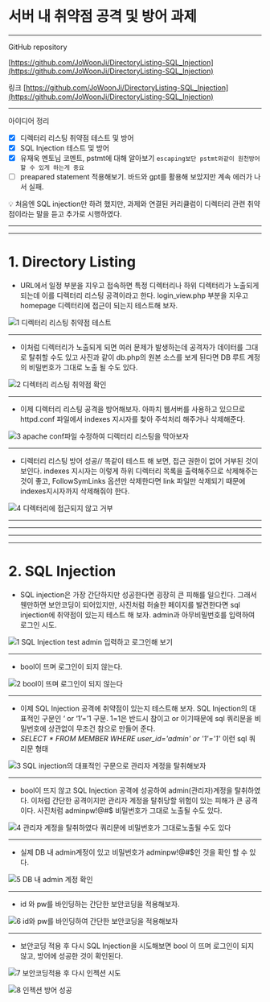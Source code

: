# 서버 내 취약점 공격 및 방어 과제

---

GitHub repository 

[https://github.com/JoWoonJi/DirectoryListing-SQL_Injection](https://github.com/JoWoonJi/DirectoryListing-SQL_Injection)

링크 [https://github.com/JoWoonJi/DirectoryListing-SQL_Injection](https://github.com/JoWoonJi/DirectoryListing-SQL_Injection)

---

아이디어 정리

- [x]  디렉터리 리스팅 취약점 테스트 및 방어
- [x]  SQL Injection 테스트 및 방어
- [x]  유재욱 멘토님 코멘트, pstmt에 대해 알아보기 `escaping보단 pstmt와같이 원천방어할 수 있게 하는게 중요`
- [ ]  preapared statement 적용해보기. 바드와 gpt를 활용해 보았지만 계속 에러가 나서 실패.

<aside>
💡 처음엔 SQL injection만 하려 했지만, 과제와 연결된 커리큘럼이 디렉터리 관련 취약점이라는 말을 듣고 추가로 시행하였다.

</aside>

---
---

    
# 1. Directory Listing

- URL에서 일정 부분을 지우고 접속하면 특정 디렉터리나 하위 디렉터리가 노출되게 되는데 이를 디렉터리 리스팅 공격이라고 한다. login_view.php 부분을 지우고 homepage 디렉터리에 접근이 되는지 테스트해 보자.

![1 디렉터리 리스팅 취약점 테스트](https://github.com/JoWoonJi/DirectoryListing-SQL_Injection/blob/main/img/1.%EB%94%94%EB%A0%89%ED%84%B0%EB%A6%AC%20%EB%A6%AC%EC%8A%A4%ED%8C%85%20%EC%B7%A8%EC%95%BD%EC%A0%90%20%ED%85%8C%EC%8A%A4%ED%8A%B8.jpg)

---

- 이처럼 디렉터리가 노출되게 되면 여러 문제가 발생하는데 공격자가 데이터를 그대로 탈취할 수도 있고 사진과 같이 db.php의 원본 소스를 보게 된다면 DB 루트 계정의 비밀번호가 그대로 노출 될 수도 있다.

![2 디렉터리 리스팅 취약점 확인](https://github.com/JoWoonJi/DirectoryListing-SQL_Injection/blob/main/img/2.%EB%94%94%EB%A0%89%ED%84%B0%EB%A6%AC%20%EB%A6%AC%EC%8A%A4%ED%8C%85%20%EC%B7%A8%EC%95%BD%EC%A0%90%20%ED%99%95%EC%9D%B8.jpg)

---

- 이제 디렉터리 리스팅 공격을 방어해보자. 아파치 웹서버를 사용하고 있으므로 httpd.conf 파일에서 indexes 지시자를 찾아 주석처리 해주거나 삭제해준다.

![3 apache conf파일 수정하여 디렉터리 리스팅을 막아보자 ](https://github.com/JoWoonJi/DirectoryListing-SQL_Injection/blob/main/img/3.apache%20conf%ED%8C%8C%EC%9D%BC%20%EC%88%98%EC%A0%95%ED%95%98%EC%97%AC%20%EB%94%94%EB%A0%89%ED%84%B0%EB%A6%AC%20%EB%A6%AC%EC%8A%A4%ED%8C%85%EC%9D%84%20%EB%A7%89%EC%95%84%EB%B3%B4%EC%9E%90%20.jpg)

---

- 디렉터리 리스팅 방어 성공// 똑같이 테스트 해 보면, 접근 권한이 없어 거부된 것이 보인다. indexes 지시자는 이렇게 하위 디렉터리 목록을 출력해주므로 삭제해주는 것이 좋고, FollowSymLinks 옵션만 삭제한다면 link 파일만 삭제되기 때문에 indexes지시자까지 삭제해줘야 한다.

![4 디렉터리에 접근되지 않고 거부](https://github.com/JoWoonJi/DirectoryListing-SQL_Injection/blob/main/img/4.%EB%94%94%EB%A0%89%ED%84%B0%EB%A6%AC%EC%97%90%20%EC%A0%91%EA%B7%BC%EB%90%98%EC%A7%80%20%EC%95%8A%EA%B3%A0%20%EA%B1%B0%EB%B6%80.jpg)

---

---
---
---    

    
# 2. SQL Injection

- SQL injection은 가장 간단하지만 성공한다면 굉장히 큰 피해를 일으킨다. 그래서 웬만하면 보안코딩이 되어있지만, 사진처럼 허술한 페이지를 발견한다면 sql injection에 취약점이 있는지 테스트 해 보자. admin과 아무비밀번호를 입력하여 로그인 시도.

![1 SQL Injection test admin 입력하고 로그인해 보기](https://github.com/JoWoonJi/DirectoryListing-SQL_Injection/blob/main/img/1.SQL%20Injection%20test%20admin%20%EC%9E%85%EB%A0%A5%ED%95%98%EA%B3%A0%20%EB%A1%9C%EA%B7%B8%EC%9D%B8%ED%95%B4%20%EB%B3%B4%EA%B8%B0.jpg)

---

- bool이 뜨며 로그인이 되지 않는다.

![2 bool이 뜨며 로그인이 되지 않는다](https://github.com/JoWoonJi/DirectoryListing-SQL_Injection/blob/main/img/2.bool%EC%9D%B4%20%EB%9C%A8%EB%A9%B0%20%EB%A1%9C%EA%B7%B8%EC%9D%B8%EC%9D%B4%20%EB%90%98%EC%A7%80%20%EC%95%8A%EB%8A%94%EB%8B%A4.jpg)

---

- 이제 SQL Injection 공격에 취약점이 있는지 테스트해 보자. SQL Injection의 대표적인 구문인 ‘ or ‘1’=’1 구문. 1=1은 반드시 참이고 or 이기때문에 sql 쿼리문을 비밀번호에 상관없이 무조건 참으로 만들어 준다.
-  *SELECT * FROM MEMBER WHERE user_id='admin' or '1'='1'* 이런 sql 쿼리문 형태

![3 SQL injection의 대표적인 구문으로 관리자 계정을 탈취해보자](https://github.com/JoWoonJi/DirectoryListing-SQL_Injection/blob/main/img/3.SQL%20injection%EC%9D%98%20%EB%8C%80%ED%91%9C%EC%A0%81%EC%9D%B8%20%EA%B5%AC%EB%AC%B8%EC%9C%BC%EB%A1%9C%20%EA%B4%80%EB%A6%AC%EC%9E%90%20%EA%B3%84%EC%A0%95%EC%9D%84%20%ED%83%88%EC%B7%A8%ED%95%B4%EB%B3%B4%EC%9E%90.jpg)

---

- bool이 뜨지 않고 SQL Injection 공격에 성공하여 admin(관리자)계정을 탈취하였다. 이처럼 간단한 공격이지만 관리자 계정을 탈취당할 위험이 있는 피해가 큰 공격이다.  사진처럼 adminpw!@#$ 비밀번호가 그대로 노출될 수도 있다.

![4 관리자 계정을 탈취하였다  쿼리문에 비밀번호가 그대로노출될 수도 있다](https://github.com/JoWoonJi/DirectoryListing-SQL_Injection/blob/main/img/4.%EA%B4%80%EB%A6%AC%EC%9E%90%20%EA%B3%84%EC%A0%95%EC%9D%84%20%ED%83%88%EC%B7%A8%ED%95%98%EC%98%80%EB%8B%A4.%20%EC%BF%BC%EB%A6%AC%EB%AC%B8%EC%97%90%20%EB%B9%84%EB%B0%80%EB%B2%88%ED%98%B8%EA%B0%80%20%EA%B7%B8%EB%8C%80%EB%A1%9C%EB%85%B8%EC%B6%9C%EB%90%A0%20%EC%88%98%EB%8F%84%20%EC%9E%88%EB%8B%A4.jpg)

---

- 실제 DB 내 admin계정이 있고 비밀번호가 adminpw!@#$인 것을 확인 할 수 있다.

![5 DB 내 admin 계정 확인](https://github.com/JoWoonJi/DirectoryListing-SQL_Injection/blob/main/img/5.DB%20%EB%82%B4%20admin%20%EA%B3%84%EC%A0%95%20%ED%99%95%EC%9D%B8.jpg)

---

- id 와 pw를 바인딩하는 간단한 보안코딩을 적용해보자.

![6 id와 pw를 바인딩하여 간단한 보안코딩을 적용해보자](https://github.com/JoWoonJi/DirectoryListing-SQL_Injection/blob/main/img/6.id%EC%99%80%20pw%EB%A5%BC%20%EB%B0%94%EC%9D%B8%EB%94%A9%ED%95%98%EC%97%AC%20%EA%B0%84%EB%8B%A8%ED%95%9C%20%EB%B3%B4%EC%95%88%EC%BD%94%EB%94%A9%EC%9D%84%20%EC%A0%81%EC%9A%A9%ED%95%B4%EB%B3%B4%EC%9E%90.jpg)

---

- 보안코딩 적용 후 다시 SQL Injection을 시도해보면 bool 이 뜨며 로그인이 되지 않고, 방어에 성공한 것이 확인된다.

![7 보안코딩적용 후 다시 인젝션 시도](https://github.com/JoWoonJi/DirectoryListing-SQL_Injection/blob/main/img/7.%EB%B3%B4%EC%95%88%EC%BD%94%EB%94%A9%EC%A0%81%EC%9A%A9%20%ED%9B%84%20%EB%8B%A4%EC%8B%9C%20%EC%9D%B8%EC%A0%9D%EC%85%98%20%EC%8B%9C%EB%8F%84.jpg)

![8 인젝션 방어 성공](https://github.com/JoWoonJi/DirectoryListing-SQL_Injection/blob/main/img/8.%EC%9D%B8%EC%A0%9D%EC%85%98%20%EB%B0%A9%EC%96%B4%20%EC%84%B1%EA%B3%B5.jpg)

